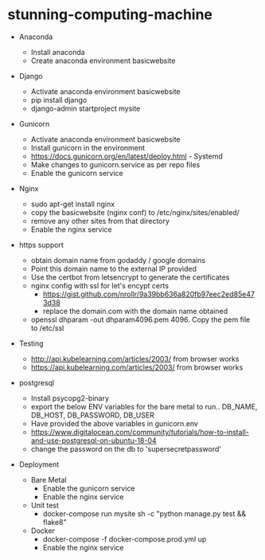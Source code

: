 # stunning-computing-machine
 - Anaconda
   - Install anaconda
   - Create anaconda environment basicwebsite

 - Django
   - Activate anaconda environment basicwebsite
   - pip install django
   - django-admin startproject mysite

 - Gunicorn
   - Activate anaconda environment basicwebsite
   - Install gunicorn in the environment
   - https://docs.gunicorn.org/en/latest/deploy.html - Systemd
   - Make changes to gunicorn.service as per repo files
   - Enable the gunicorn service

 - Nginx
   - sudo apt-get install nginx
   - copy the basicwebsite (nginx conf) to /etc/nginx/sites/enabled/
   - remove any other sites from that directory
   - Enable the nginx service

 - https support
   - obtain domain name from godaddy / google domains
   - Point this domain name to the external IP provided
   - Use the certbot from letsencrypt to generate the certificates
   - nginx config with ssl for let's encypt certs
     - https://gist.github.com/nrollr/9a39bb636a820fb97eec2ed85e473d38
     - replace the domain.com with the domain name obtained
   - openssl dhparam -out dhparam4096.pem 4096. Copy the pem file to /etc/ssl

 - Testing
   - http://api.kubelearning.com/articles/2003/ from browser works
   - https://api.kubelearning.com/articles/2003/ from browser works

 - postgresql
   - Install psycopg2-binary
   - export the below ENV variables for the bare metal to run..
       DB_NAME, DB_HOST, DB_PASSWORD, DB_USER
   - Have provided the above variables in gunicorn.env
   - https://www.digitalocean.com/community/tutorials/how-to-install-and-use-postgresql-on-ubuntu-18-04
   - change the password on the db to 'supersecretpassword'
 
 - Deployment
   - Bare Metal
       - Enable the gunicorn service
       - Enable the nginx service
   - Unit test
       - docker-compose run mysite sh -c "python manage.py test && flake8"
   - Docker
       - docker-compose -f docker-compose.prod.yml up
       - Enable the nginx service

